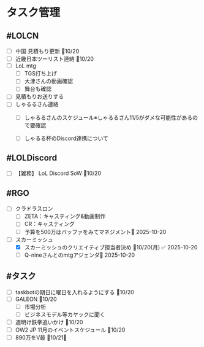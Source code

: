 # タスク管理

## #LOLCN
- [ ] 中国 見積もり更新 📅10/20
- [ ] 近畿日本ツーリスト連絡 📅10/20
- [ ] LoL mtg
	- [ ] TGS打ち上げ
	- [ ] 大津さんの動画確認
	- [ ] 舞台も確認
- [ ] 見積もりお送りする
- [ ] しゃるるさん連絡
	- [ ] しゃるるさんのスケジュール※しゃるるさん11/5がダメな可能性があるので要確認
	- [ ] しゃるる杯のDiscord連携について



## #LOLDiscord
- [ ] 【雑務】 LoL Discord SoW 📅10/20

## #RGO
- [ ] クラドラスロン
	- [ ] ZETA：キャスティング&動画制作
	- [ ] CR：キャスティング
	- [ ] 予算を500万はバッファをみてマネジメント📅 2025-10-20 
- [ ] スカーミッシュ
	- [x] スカーミッシュのクリエイティブ担当者決め 📅10/20(月) ✅ 2025-10-20
	- [ ] Q-nineさんとのmtgアジェンダ📅 2025-10-20 

## #タスク
- [ ] taskbotの期日に曜日を入れるようにする 📅10/20
- [ ] GALEON 📅10/20
	- [ ] 市場分析
	- [ ] ビジネスモデル等カヤックに聞く
- [ ] 週明け鉄拳追いかけ 📅10/20
- [ ] OW2 JP 11月のイベントスケジュール 📅10/20
- [ ] 890万をV最 📅10/21🛫 
